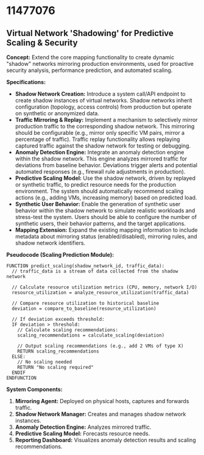 # 11477076

## Virtual Network 'Shadowing' for Predictive Scaling & Security

**Concept:** Extend the core mapping functionality to create dynamic "shadow" networks mirroring production environments, used for proactive security analysis, performance prediction, and automated scaling.

**Specifications:**

*   **Shadow Network Creation:** Introduce a system call/API endpoint to create shadow instances of virtual networks. Shadow networks inherit configuration (topology, access controls) from production but operate on synthetic or anonymized data.
*   **Traffic Mirroring & Replay:** Implement a mechanism to selectively mirror production traffic to the corresponding shadow network. This mirroring should be configurable (e.g., mirror only specific VM pairs, mirror a percentage of traffic).  Traffic replay functionality allows replaying captured traffic against the shadow network for testing or debugging.
*   **Anomaly Detection Engine:** Integrate an anomaly detection engine within the shadow network. This engine analyzes mirrored traffic for deviations from baseline behavior. Deviations trigger alerts and potential automated responses (e.g., firewall rule adjustments in production).
*   **Predictive Scaling Model:** Use the shadow network, driven by replayed or synthetic traffic, to predict resource needs for the production environment.  The system should automatically recommend scaling actions (e.g., adding VMs, increasing memory) based on predicted load.
*   **Synthetic User Behavior:** Enable the generation of synthetic user behavior within the shadow network to simulate realistic workloads and stress-test the system. Users should be able to configure the number of synthetic users, their behavior patterns, and the target applications.
*   **Mapping Extension:** Expand the existing mapping information to include metadata about mirroring status (enabled/disabled), mirroring rules, and shadow network identifiers.

**Pseudocode (Scaling Prediction Module):**

```
FUNCTION predict_scaling(shadow_network_id, traffic_data):
  // traffic_data is a stream of data collected from the shadow network
  
  // Calculate resource utilization metrics (CPU, memory, network I/O)
  resource_utilization = analyze_resource_utilization(traffic_data)
  
  // Compare resource utilization to historical baseline
  deviation = compare_to_baseline(resource_utilization)
  
  // If deviation exceeds threshold:
  IF deviation > threshold:
    // Calculate scaling recommendations:
    scaling_recommendations = calculate_scaling(deviation)
    
    // Output scaling recommendations (e.g., add 2 VMs of type X)
    RETURN scaling_recommendations
  ELSE:
    // No scaling needed
    RETURN "No scaling required"
  ENDIF
ENDFUNCTION
```

**System Components:**

1.  **Mirroring Agent:** Deployed on physical hosts, captures and forwards traffic.
2.  **Shadow Network Manager:** Creates and manages shadow network instances.
3.  **Anomaly Detection Engine:** Analyzes mirrored traffic.
4.  **Predictive Scaling Model:** Forecasts resource needs.
5.  **Reporting Dashboard:** Visualizes anomaly detection results and scaling recommendations.